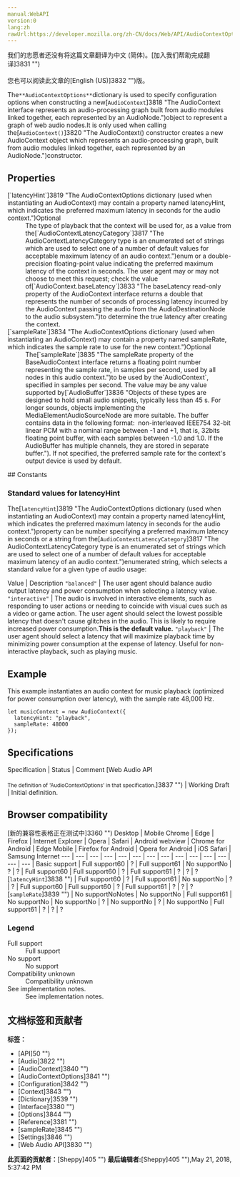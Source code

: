 ```yaml
---
manual:WebAPI
version:0
lang:zh
rawUrl:https://developer.mozilla.org/zh-CN/docs/Web/API/AudioContextOptions
---
```




<bdi>我们的志愿者还没有将这篇文章翻译为<bdi>中文 (简体)</bdi>。[加入我们帮助完成翻译]3831 "")<br></br>您也可以阅读此文章的[English (US)]3832 "")版。</bdi>






The`**AudioContextOptions**`dictionary is used to specify configuration options when constructing a new[`AudioContext`]3818 "The AudioContext interface represents an audio-processing graph built from audio modules linked together, each represented by an AudioNode.")object to represent a graph of web audio nodes.It is only used when calling the[`AudioContext()`]3820 "The AudioContext() constructor creates a new AudioContext object which represents an audio-processing graph, built from audio modules linked together, each represented by an AudioNode.")constructor.


## Properties<a name="Properties"></a>
<dl><dt>[`latencyHint`]3819 "The AudioContextOptions dictionary (used when instantiating an AudioContext) may contain a property named latencyHint, which indicates the preferred maximum latency in seconds for the audio context.")Optional</dt><dd>The type of playback that the context will be used for, as a value from the[`AudioContextLatencyCategory`]3817 "The AudioContextLatencyCategory type is an enumerated set of strings which are used to select one of a number of default values for acceptable maximum latency of an audio context.")enum or a double-precision floating-point value indicating the preferred maximum latency of the context in seconds. The user agent may or may not choose to meet this request; check the value of[`AudioContext.baseLatency`]3833 "The baseLatency read-only property of the AudioContext interface returns a double that represents the number of seconds of processing latency incurred by the AudioContext passing the audio from the AudioDestinationNode to the audio subsystem.")to determine the true latency after creating the context.</dd><dt>[`sampleRate`]3834 "The AudioContextOptions dictionary (used when instantiating an AudioContext) may contain a property named sampleRate, which indicates the sample rate to use for the new context.")Optional</dt><dd>The[`sampleRate`]3835 "The sampleRate property of the BaseAudioContext interface returns a floating point number representing the sample rate, in samples per second, used by all nodes in this audio context.")to be used by the`AudioContext`, specified in samples per second. The value may be any value supported by[`AudioBuffer`]3836 "Objects of these types are designed to hold small audio snippets, typically less than 45 s. For longer sounds, objects implementing the MediaElementAudioSourceNode are more suitable. The buffer contains data in the following format:  non-interleaved IEEE754 32-bit linear PCM with a nominal range between -1 and +1, that is, 32bits floating point buffer, with each samples between -1.0 and 1.0. If the AudioBuffer has multiple channels, they are stored in separate buffer."). If not specified, the preferred sample rate for the context&#39;s output device is used by default.</dd></dl>
## Constants<a name="Constants"></a>

### Standard values for latencyHint<a name="Standard_values_for_latencyHint"></a>


The[`latencyHint`]3819 "The AudioContextOptions dictionary (used when instantiating an AudioContext) may contain a property named latencyHint, which indicates the preferred maximum latency in seconds for the audio context.")property can be number specifying a preferred maximum latency in seconds or a string from the[`AudioContextLatencyCategory`]3817 "The AudioContextLatencyCategory type is an enumerated set of strings which are used to select one of a number of default values for acceptable maximum latency of an audio context.")enumerated string, which selects a standard value for a given type of audio usage:

Value | Description 
`"balanced"` | The user agent should balance audio output latency and power consumption when selecting a latency value. 
`"interactive"` | The audio is involved in interactive elements, such as responding to user actions or needing to coincide with visual cues such as a video or game action. The user agent should select the lowest possible latency that doesn&#39;t cause glitches in the audio. This is likely to require increased power consumption.**This is the default value.** 
`"playback"` | The user agent should select a latency that will maximize playback time by minimizing power consumption at the expense of latency. Useful for non-interactive playback, such as playing music. 


## Example<a name="Example"></a>


This example instantiates an audio context for music playback (optimized for power consumption over latency), with the sample rate 48,000 Hz.


```
let musicContext = new AudioContext({
  latencyHint: "playback",
  sampleRate: 48000
});
```

## Specifications<a name="Specifications"></a>
Specification | Status | Comment 
[Web Audio API<br></br><small>The definition of &#39;AudioContextOptions&#39; in that specification.</small>]3837 "") | Working Draft | Initial definition. 


## Browser compatibility<a name="Browser_compatibility"></a>
[新的兼容性表格正在测试中<i></i>]3360 "")
<abbr>Desktop<i></i></abbr> | <abbr>Mobile<i></i></abbr> 
<abbr>Chrome<i></i></abbr> | <abbr>Edge<i></i></abbr> | <abbr>Firefox<i></i></abbr> | <abbr>Internet Explorer<i></i></abbr> | <abbr>Opera<i></i></abbr> | <abbr>Safari<i></i></abbr> | <abbr>Android webview<i></i></abbr> | <abbr>Chrome for Android<i></i></abbr> | <abbr>Edge Mobile<i></i></abbr> | <abbr>Firefox for Android<i></i></abbr> | <abbr>Opera for Android<i></i></abbr> | <abbr>iOS Safari<i></i></abbr> | <abbr>Samsung Internet<i></i></abbr> 
 ---  |  ---  |  ---  |  ---  |  ---  |  ---  |  ---  |  ---  |  ---  |  ---  |  ---  |  ---  |  ---  |  ---  | 
Basic support | <abbr>Full support</abbr>60 | <abbr>?</abbr> | <abbr>Full support</abbr>61 | <abbr>No support</abbr>No | <abbr>?</abbr> | <abbr>?</abbr> | <abbr>Full support</abbr>60 | <abbr>Full support</abbr>60 | <abbr>?</abbr> | <abbr>Full support</abbr>61 | <abbr>?</abbr> | <abbr>?</abbr> | <abbr>?</abbr> 
[`latencyHint`]3838 "") | <abbr>Full support</abbr>60 | <abbr>?</abbr> | <abbr>Full support</abbr>61 | <abbr>No support</abbr>No | <abbr>?</abbr> | <abbr>?</abbr> | <abbr>Full support</abbr>60 | <abbr>Full support</abbr>60 | <abbr>?</abbr> | <abbr>Full support</abbr>61 | <abbr>?</abbr> | <abbr>?</abbr> | <abbr>?</abbr> 
[`sampleRate`]3839 "") | <abbr>No support</abbr>No<abbr>Notes<i></i></abbr> | <abbr>No support</abbr>No | <abbr>Full support</abbr>61 | <abbr>No support</abbr>No | <abbr>No support</abbr>No | <abbr>?</abbr> | <abbr>No support</abbr>No | <abbr>?</abbr> | <abbr>No support</abbr>No | <abbr>Full support</abbr>61 | <abbr>?</abbr> | <abbr>?</abbr> | <abbr>?</abbr> 


### Legend<a name="Legend"></a>
<dl><dt><abbr>Full support</abbr></dt><dd>Full support</dd><dt><abbr>No support</abbr></dt><dd>No support</dd><dt><abbr>Compatibility unknown</abbr></dt><dd>Compatibility unknown</dd><dt><abbr>See implementation notes.<i></i></abbr></dt><dd>See implementation notes.</dd></dl>



## 文档标签和贡献者
**标签：**
* [API]50 "")
* [Audio]3822 "")
* [AudioContext]3840 "")
* [AudioContextOptions]3841 "")
* [Configuration]3842 "")
* [Context]3843 "")
* [Dictionary]3539 "")
* [Interface]3380 "")
* [Options]3844 "")
* [Reference]3381 "")
* [sampleRate]3845 "")
* [Settings]3846 "")
* [Web Audio API]3830 "")

**此页面的贡献者：**[Sheppy]405 "")
**最后编辑者:**[Sheppy]405 ""),<time>May 21, 2018, 5:37:42 PM</time>


